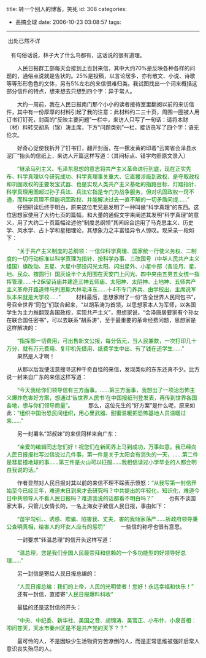 title: 转一个别人的博客，笑死
id: 308
categories:
  - 恶搞全球
date: 2006-10-23 03:08:57
tags:
---

<div id="msgcns!9697D6160EFEBC17!927" class="bvMsg"><div> 出处已然不详</div>
<div> </div>
<div>   有句俗话说，林子大了什么鸟都有，这话说的很有道理。

　　人民日报群工部每天会接到上百封来信，其中大约70%是反映各种各样的问题的，通俗点说就是告状的。25%是投稿，以言论居多，亦有散文、小说、诗歌等等形形色色的文体，另有5%左右的来信很难归类。我试图找出一个词来概括这部分信件的特点，想来想去只想到四个字：异于常人。

　　大约一周前，我在人民日报南门那个小小的读者接待室里翻阅以前的来访信件，其中有一份厚厚的材料引起了我的注意：此材料约二三十页，周围一圈被人用订书钉钉死，封面的“反映主要问题”一栏中，来访人只写了一句话：请将本财（材）料转交胡系（锦）涛主席，下方“问题类别”一栏，接访员写了四个字：语无伦次。

　　好奇心促使我拆开了钉书钉，翻开封面，在一摞发黄的印着“云南省会泽县水泥厂”抬头的信纸上，来访人开篇这样写道：（其间标点、错字均照原文录入）

<font color="#008000">　　“继承马列主义、毛泽东思想的意志将共产主义革命进行到底，现在正实先布、科学真理以今研究成功、科学真理事关重大、它直援涉级到政权、是夺取政权和巩固政权的主要发宝式器、也是实现人类共产主义基础的指路目标、灯踏指针、科学真理用图超过孙子兵法、兵法它指是专门为战争服务，但对巩固政权一窍不通，而科学真理不但能巩固政权、并能解决过去一直不解的一切矛盾问提……”
</font> 
　　仔细研读后终于明白，原来这位老兄是发明了一种叫做“科学真理”的东西。这位思想家使用了大约七页的篇幅，和大量的通假文字来阐述其发明“科学真理”的意义，用了大约二十页篇幅论述他“制度总纲领”其间综合运用了马克思主义、历史学、风水学、占卜学和星相理论，其想象力之丰富怪异令人惊叹。现采录一段如下：

<font color="#008000">　　“关于共产主义制度的总纲领：一信仰科学真理、国家统一行使义务权、二制度的一切行动标准以科学真理为指针、按科学办事、三改国号（中华人民共产主义组国）旗改动、五星、大星中部设闪光太阳、闪出星外、小星中部（各设月、星、地、民众、按圆行）国灰设半个太阳围在天安门上闪光、四中央由五男五女统一指挥管理……十2保留诗庙并建造三神五师庙、太阳神、太阴神、土地神、五师共产主义革命开路道师马列恩斯大林毛泽东……十4不专门养兵、由学校出、主席说军队本来就是大学校……”
</font> 
　　材料最后，思想家附了一份“告全世界人民同包书”，号召全世界“同包”们联合起来，“以胡系涛为首领，以思想家本人为军师，以各国学生为主力推翻现各国政权，实现共产主义”，思想家说，“会泽唐居要家有个孙女在联合国任密书”，可以去联系“胡系涛”，至于最重要的革命经费问题，思想家是这样解决的：

<font color="#008000">　　“指挥部一切费用，可出售新文公报，每分伍元，当人民兼款，一次打印几十万分，就有万元费用、复印机先借用、纸费学生中出、有了钱在还学生……”
</font> 
　　果然是人才啊！

　　从那以后我便注意搜寻这种千奇百怪的来信，发现类似的东东还真不少。比方说一封来自广东的来信这样写道：

<font color="#008000">　　“今天我给你们领导信有三方面事。……第三方面事，我想出了一项治恐怖主义爆炸危害好方案，想通过‘告世界人民书’在中国报纸刊登发表，再传到世界各国各地，想与你们领导商量”。
</font> 
　　那么，这位先生的“好方案”是什么呢，原来如此<font color="#008000">：“组织中国治恐民间组织，用心里武器、甜蜜温暖把恐怖基地人员温暖过来……”</font>

　　另一封署名“郑叔妹”的来信同样来自广东：

<font color="#008000">　　“亲爱的编辑同志您们好！祝您们在新闻界上马到成功，万事如意。我已经向人民日报报社写过信说过几件事，第一件是关于太阳会有消失的一天，……第二件是彗星撞地球的事……第三件是火山可以征服……我相信读过小学毕业的人都会明白我说的话。”</font>

　　作者显然对人民日报对其以前的来信不理不睬表示愤怒<font color="#008000">：“从我写第一封信开始至今已经三年，难道末日到来才去研究吗？中共提出的年轻化，知识化，难道今日中共领导人不看人民日报吗？难道我说的话都看不明白吗？”
</font> 
　　也有不谈国家大事，只管儿女情长的，一名上海女子致信人民日报，事由如下：

　<font color="#008000">　“苗宇勾引、、诱惑、欺骗、陷害我、丈夫，害的我倾家荡产……祈政府领导秉公查明真相，给害人的坏女人应有的惩罚”
</font> 
　　一些信的称呼也很有意思。

　　一封要求“转温总理”的信开头这样写道：

　<font color="#008000">　“温总理，您是我们全国人民最崇拜和信赖的一个多功能型的好领导好总理……”</font>

　　另一封信是寄给人民日报总编的：

　　<font color="#008000">“人民日报总编：我们的上帝，人民的光明使者！您好！永远幸福和快乐！”
</font> 
　　还有一封信，直接寄<font color="#008000">“人民日报爆料科收”</font>

　　最猛的还是这封信的开头：

　　<font color="#008000">“中央、中纪委、新华社、美国之音、胡锦涛、吴官正、小布什、小泉首相：叩问苍天，天水市秦州区是不是共产党的天下？？”</font>

　　最可怜的人，不是因缺少生活物资穷苦潦倒的人，而是正常思维被强奸后常人意识丧失殆尽的人。</div></div>